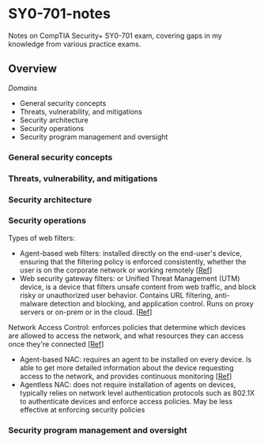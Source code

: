 # SY0-701-notes
Notes on CompTIA Security+ SY0-701 exam, covering gaps in my knowledge from various practice exams.

## Overview 

*Domains*
- General security concepts
- Threats, vulnerability, and mitigations
- Security architecture
- Security operations
- Security program management and oversight

### General security concepts

### Threats, vulnerability, and mitigations
### Security architecture
### Security operations
Types of web filters:
- Agent-based web filters: installed directly on the end-user's device, ensuring that the filtering policy is enforced consistently, whether the user is on the corporate network or working remotely \[[Ref](https://www.professormesser.com/security-plus/sy0-701/sy0-701-video/web-filtering-sy0-701/)\]
- Web security gateway filters: or Unified Threat Management (UTM) device, is a device that filters unsafe content from web traffic, and block risky or unauthorized user behavior. Contains URL filtering, anti-malware detection and blocking, and application control. Runs on proxy servers or on-prem or in the cloud. \[[Ref](https://www.cloudflare.com/learning/access-management/what-is-a-secure-web-gateway/)\]

Network Access Control: enforces policies that determine which devices are allowed to access the network, and what resources they can access once they're connected \[[Ref](https://www.professormesser.com/security-plus/sy0-501/network-access-control-4/)\]
- Agent-based NAC: requires an agent to be installed on every device. Is able to get more detailed information about the device requesting access to the network, and provides continuous monitoring \[[Ref](https://s3msecurity.com/agent-based-or-agentless-which-should-be-preferred/)\]
- Agentless NAC: does not require installation of agents on devices, typically relies on network level authentication protocols such as 802.1X to authenticate devices and enforce access policies. May be less effective at enforcing security policies 

### Security program management and oversight
